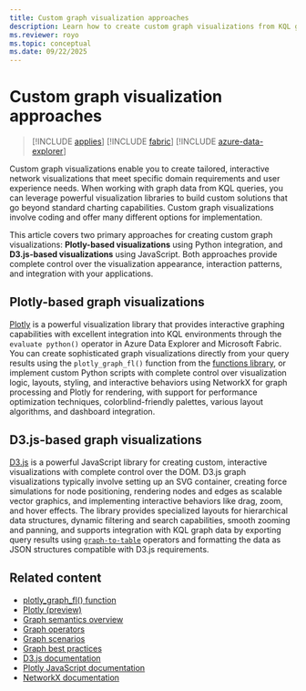 ```yaml
---
title: Custom graph visualization approaches
description: Learn how to create custom graph visualizations from KQL graph data using Plotly and D3.js for tailored, interactive network visualizations.
ms.reviewer: royo
ms.topic: conceptual
ms.date: 09/22/2025
---
```


# Custom graph visualization approaches

> [!INCLUDE [applies](../includes/applies-to-version/applies.md)] [!INCLUDE [fabric](../includes/applies-to-version/fabric.md)] [!INCLUDE [azure-data-explorer](../includes/applies-to-version/azure-data-explorer.md)]

Custom graph visualizations enable you to create tailored, interactive network visualizations that meet specific domain requirements and user experience needs. When working with graph data from KQL queries, you can leverage powerful visualization libraries to build custom solutions that go beyond standard charting capabilities. Custom graph visualizations involve coding and offer many different options for implementation.

This article covers two primary approaches for creating custom graph visualizations: **Plotly-based visualizations** using Python integration, and **D3.js-based visualizations** using JavaScript. Both approaches provide complete control over the visualization appearance, interaction patterns, and integration with your applications.

## Plotly-based graph visualizations

[Plotly](https://plotly.com/) is a powerful visualization library that provides interactive graphing capabilities with excellent integration into KQL environments through the `evaluate python()` operator in Azure Data Explorer and Microsoft Fabric. You can create sophisticated graph visualizations directly from your query results using the `plotly_graph_fl()` function from the [functions library](../functions-library/plotly-graph-fl.md), or implement custom Python scripts with complete control over visualization logic, layouts, styling, and interactive behaviors using NetworkX for graph processing and Plotly for rendering, with support for performance optimization techniques, colorblind-friendly palettes, various layout algorithms, and dashboard integration.

## D3.js-based graph visualizations

[D3.js](https://d3js.org/) is a powerful JavaScript library for creating custom, interactive visualizations with complete control over the DOM. D3.js graph visualizations typically involve setting up an SVG container, creating force simulations for node positioning, rendering nodes and edges as scalable vector graphics, and implementing interactive behaviors like drag, zoom, and hover effects. The library provides specialized layouts for hierarchical data structures, dynamic filtering and search capabilities, smooth zooming and panning, and supports integration with KQL graph data by exporting query results using [`graph-to-table`](graph-to-table-operator.md) operators and formatting the data as JSON structures compatible with D3.js requirements.

## Related content

- [plotly_graph_fl() function](../functions-library/plotly-graph-fl.md)
- [Plotly (preview)](visualization-plotly.md)
- [Graph semantics overview](graph-semantics-overview.md)
- [Graph operators](graph-operators.md)
- [Graph scenarios](graph-scenarios.md)
- [Graph best practices](graph-best-practices.md)
- [D3.js documentation](https://d3js.org/)
- [Plotly JavaScript documentation](https://plotly.com/javascript/)
- [NetworkX documentation](https://networkx.org/)
